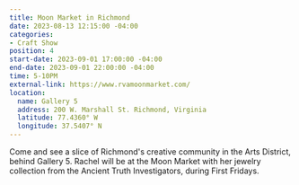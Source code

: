 ```yaml
---
title: Moon Market in Richmond
date: 2023-08-13 12:15:00 -04:00
categories:
- Craft Show
position: 4
start-date: 2023-09-01 17:00:00 -04:00
end-date: 2023-09-01 22:00:00 -04:00
time: 5-10PM
external-link: https://www.rvamoonmarket.com/
location:
  name: Gallery 5
  address: 200 W. Marshall St. Richmond, Virginia
  latitude: 77.4360° W
  longitude: 37.5407° N
---
```


Come and see a slice of Richmond's creative community in the Arts District, behind Gallery 5. Rachel will be at the Moon Market with her jewelry collection from the Ancient Truth Investigators, during First Fridays.